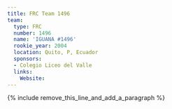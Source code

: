 ```yaml
---
title: FRC Team 1496
team:
  type: FRC
  number: 1496
  name: 'IGUANA #1496'
  rookie_year: 2004
  location: Quito, P, Ecuador
  sponsors:
  - Colegio Liceo del Valle
  links:
    Website:
---
```


{% include remove_this_line_and_add_a_paragraph %}